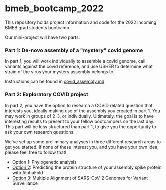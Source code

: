 # bmeb_bootcamp_2022

This repository holds project information and code for the 2022 incoming BMEB grad students bootcamp. 

Our mini-project will have two parts:

### Part 1: De-novo assembly of a "mystery" covid genome
In part 1, you will work individually to assemble a covid genome, call variants against the covid reference, and use USHER to determine what strain of the virus your mystery assembly belongs to. 

Instructions can be found in [covid_assembly.md](https://github.com/miramastoras/bmeb_bootcamp_2022/blob/main/covid_assembly.md)


### Part 2: Exploratory COVID project 
In part 2, you have the option to research a COVID related question that interests you, ideally making use of the assembly you created in part 1. You may work in groups of 2-3, or individually. Ultimately, the goal is to have interesting results to present to your fellow bootcampers on the last day. This part will be less structured than part 1, to give you the opportunity to ask your own research questions.

We've set up some preliminary analyses in three different research areas to get you started. If none of these interest you, and you have your own idea, please feel free to follow that! 

- Option 1: Phylogenetic analysis 
- [Option 2](https://github.com/miramastoras/bmeb_bootcamp_2022/blob/main/AlphaFold_gcloud.md): Predicting the protein structure of your assembly spike protein with AlphaFold 
- [Option 3](https://github.com/miramastoras/bmeb_bootcamp_2022/blob/main/pt2-multiple-aln.md): Multiple Alignment of SARS-CoV-2 Genomes for Variant Surveillance 



